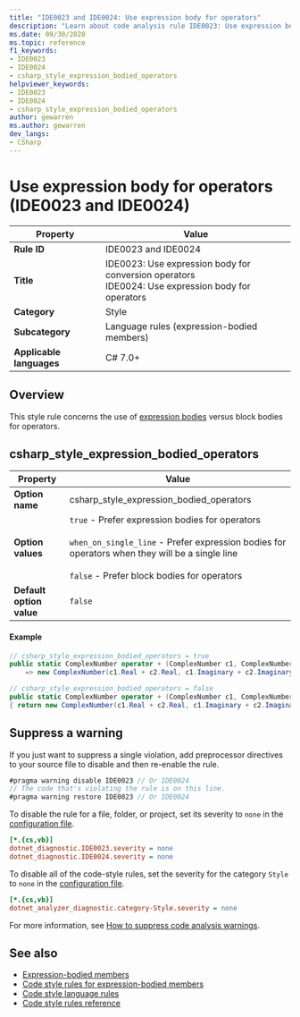 ```yaml
---
title: "IDE0023 and IDE0024: Use expression body for operators"
description: "Learn about code analysis rule IDE0023: Use expression body for operators"
ms.date: 09/30/2020
ms.topic: reference
f1_keywords:
- IDE0023
- IDE0024
- csharp_style_expression_bodied_operators
helpviewer_keywords:
- IDE0023
- IDE0024
- csharp_style_expression_bodied_operators
author: gewarren
ms.author: gewarren
dev_langs:
- CSharp
---
```

# Use expression body for operators (IDE0023 and IDE0024)

|Property|Value|
|-|-|
| **Rule ID** | IDE0023 and IDE0024 |
| **Title** | IDE0023: Use expression body for conversion operators<br/> IDE0024: Use expression body for operators |
| **Category** | Style |
| **Subcategory** | Language rules (expression-bodied members) |
| **Applicable languages** | C# 7.0+ |

## Overview

This style rule concerns the use of [expression bodies](../../../csharp/programming-guide/statements-expressions-operators/expression-bodied-members.md) versus block bodies for operators.

## csharp_style_expression_bodied_operators

|Property|Value|
|-|-|
| **Option name** | csharp_style_expression_bodied_operators
| **Option values** | `true` - Prefer expression bodies for operators<br /><br />`when_on_single_line` - Prefer expression bodies for operators when they will be a single line<br /><br />`false` - Prefer block bodies for operators |
| **Default option value** | `false` |

#### Example

```csharp
// csharp_style_expression_bodied_operators = true
public static ComplexNumber operator + (ComplexNumber c1, ComplexNumber c2)
    => new ComplexNumber(c1.Real + c2.Real, c1.Imaginary + c2.Imaginary);

// csharp_style_expression_bodied_operators = false
public static ComplexNumber operator + (ComplexNumber c1, ComplexNumber c2)
{ return new ComplexNumber(c1.Real + c2.Real, c1.Imaginary + c2.Imaginary); }
```

## Suppress a warning

If you just want to suppress a single violation, add preprocessor directives to your source file to disable and then re-enable the rule.

```csharp
#pragma warning disable IDE0023 // Or IDE0024
// The code that's violating the rule is on this line.
#pragma warning restore IDE0023 // Or IDE0024
```

To disable the rule for a file, folder, or project, set its severity to `none` in the [configuration file](../configuration-files.md).

```ini
[*.{cs,vb}]
dotnet_diagnostic.IDE0023.severity = none
dotnet_diagnostic.IDE0024.severity = none
```

To disable all of the code-style rules, set the severity for the category `Style` to `none` in the [configuration file](../configuration-files.md).

```ini
[*.{cs,vb}]
dotnet_analyzer_diagnostic.category-Style.severity = none
```

For more information, see [How to suppress code analysis warnings](../suppress-warnings.md).

## See also

- [Expression-bodied members](../../../csharp/programming-guide/statements-expressions-operators/expression-bodied-members.md)
- [Code style rules for expression-bodied members](expression-bodied-members.md)
- [Code style language rules](language-rules.md)
- [Code style rules reference](index.md)
